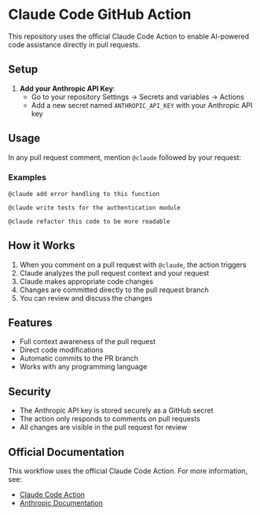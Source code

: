# Claude Code GitHub Action

This repository uses the official Claude Code Action to enable AI-powered code assistance directly in pull requests.

## Setup

1. **Add your Anthropic API Key**:
   - Go to your repository Settings → Secrets and variables → Actions
   - Add a new secret named `ANTHROPIC_API_KEY` with your Anthropic API key

## Usage

In any pull request comment, mention `@claude` followed by your request:

### Examples

```
@claude add error handling to this function

@claude write tests for the authentication module

@claude refactor this code to be more readable
```

## How it Works

1. When you comment on a pull request with `@claude`, the action triggers
2. Claude analyzes the pull request context and your request
3. Claude makes appropriate code changes
4. Changes are committed directly to the pull request branch
5. You can review and discuss the changes

## Features

- Full context awareness of the pull request
- Direct code modifications
- Automatic commits to the PR branch
- Works with any programming language

## Security

- The Anthropic API key is stored securely as a GitHub secret
- The action only responds to comments on pull requests
- All changes are visible in the pull request for review

## Official Documentation

This workflow uses the official Claude Code Action. For more information, see:
- [Claude Code Action](https://github.com/anthropics/claude-code-action)
- [Anthropic Documentation](https://docs.anthropic.com/)